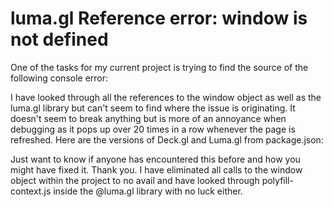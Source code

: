 
# luma.gl Reference error: window is not defined

One of the tasks for my current project is trying to find the source of the following console error:

I have looked through all the references to the window object as well as the luma.gl library but can't seem to find where the issue is originating.  It doesn't seem to break anything but is more of an annoyance when debugging as it pops up over 20 times in a row whenever the page is refreshed.  Here are the versions of Deck.gl and Luma.gl from package.json:

Just want to know if anyone has encountered this before and how you might have fixed it.  Thank you.
I have eliminated all calls to the window object within the project to no avail and have looked through polyfill-context.js inside the @luma.gl library with no luck either.

        